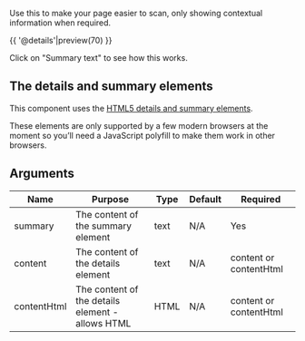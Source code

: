 Use this to make your page easier to scan, only showing contextual information when required.

{{ '@details'|preview(70) }}

Click on "Summary text" to see how this works.

## The details and summary elements

This component uses the [HTML5 details and summary elements](http://html5doctor.com/the-details-and-summary-elements/).

These elements are only supported by a few modern browsers at the moment so you’ll need a JavaScript polyfill to make them work in other browsers. 

## Arguments

| Name        | Purpose                                          | Type | Default | Required               |
|-------------|--------------------------------------------------|------|---------|------------------------|
| summary     | The content of the summary element               | text | N/A     | Yes                    |
| content     | The content of the details element               | text | N/A     | content or contentHtml |
| contentHtml | The content of the details element - allows HTML | HTML | N/A     | content or contentHtml |
